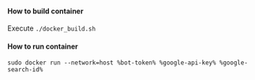 #### How to build container
Execute `./docker_build.sh`

#### How to run container
`sudo docker run --network=host %bot-token% %google-api-key% %google-search-id%`